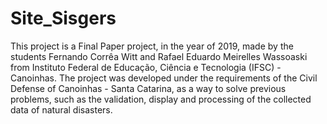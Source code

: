# Site_Sisgers

This project is a Final Paper project, in the year of 2019, made by the students Fernando Corrêa Witt and Rafael Eduardo Meirelles Wassoaski from Instituto Federal de Educação, Ciência e Tecnologia (IFSC) - Canoinhas.
The project was developed under the requirements of the Civil Defense of Canoinhas - Santa Catarina, as a way to solve previous problems, such as the validation, display and processing of the collected data of natural disasters.
